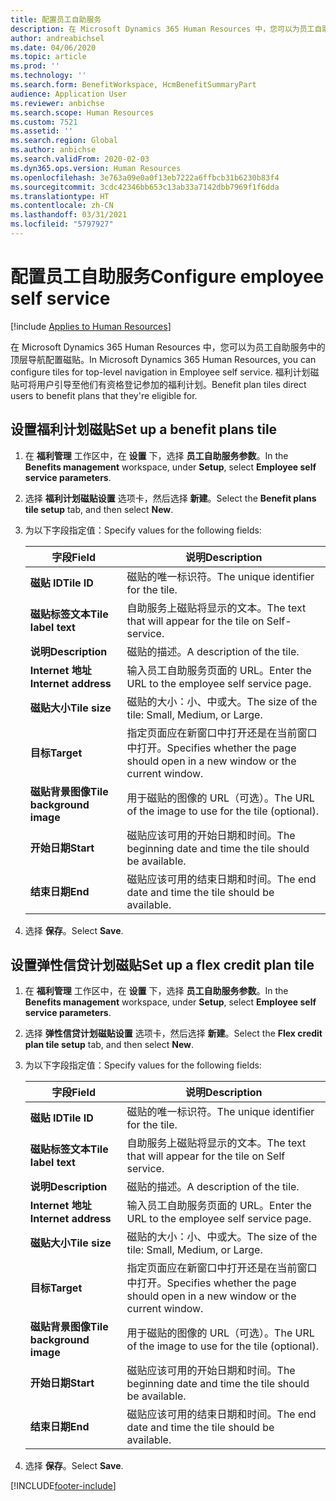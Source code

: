 ```yaml
---
title: 配置员工自助服务
description: 在 Microsoft Dynamics 365 Human Resources 中，您可以为员工自助服务中的顶层导航配置磁贴。
author: andreabichsel
ms.date: 04/06/2020
ms.topic: article
ms.prod: ''
ms.technology: ''
ms.search.form: BenefitWorkspace, HcmBenefitSummaryPart
audience: Application User
ms.reviewer: anbichse
ms.search.scope: Human Resources
ms.custom: 7521
ms.assetid: ''
ms.search.region: Global
ms.author: anbichse
ms.search.validFrom: 2020-02-03
ms.dyn365.ops.version: Human Resources
ms.openlocfilehash: 3e763a09e0a0f13eb7222a6ffbcb31b6230b83f4
ms.sourcegitcommit: 3cdc42346bb653c13ab33a7142dbb7969f1f6dda
ms.translationtype: HT
ms.contentlocale: zh-CN
ms.lasthandoff: 03/31/2021
ms.locfileid: "5797927"
---
```

# <a name="configure-employee-self-service"></a><span data-ttu-id="5e577-103">配置员工自助服务</span><span class="sxs-lookup"><span data-stu-id="5e577-103">Configure employee self service</span></span>

[!include [Applies to Human Resources](../includes/applies-to-hr.md)]

<span data-ttu-id="5e577-104">在 Microsoft Dynamics 365 Human Resources 中，您可以为员工自助服务中的顶层导航配置磁贴。</span><span class="sxs-lookup"><span data-stu-id="5e577-104">In Microsoft Dynamics 365 Human Resources, you can configure tiles for top-level navigation in Employee self service.</span></span> <span data-ttu-id="5e577-105">福利计划磁贴可将用户引导至他们有资格登记参加的福利计划。</span><span class="sxs-lookup"><span data-stu-id="5e577-105">Benefit plan tiles direct users to benefit plans that they're eligible for.</span></span>

## <a name="set-up-a-benefit-plans-tile"></a><span data-ttu-id="5e577-106">设置福利计划磁贴</span><span class="sxs-lookup"><span data-stu-id="5e577-106">Set up a benefit plans tile</span></span>

1. <span data-ttu-id="5e577-107">在 **福利管理** 工作区中，在 **设置** 下，选择 **员工自助服务参数**。</span><span class="sxs-lookup"><span data-stu-id="5e577-107">In the **Benefits management** workspace, under **Setup**, select **Employee self service parameters**.</span></span>

2. <span data-ttu-id="5e577-108">选择 **福利计划磁贴设置** 选项卡，然后选择 **新建**。</span><span class="sxs-lookup"><span data-stu-id="5e577-108">Select the **Benefit plans tile setup** tab, and then select **New**.</span></span>

3. <span data-ttu-id="5e577-109">为以下字段指定值：</span><span class="sxs-lookup"><span data-stu-id="5e577-109">Specify values for the following fields:</span></span>

   | <span data-ttu-id="5e577-110">字段</span><span class="sxs-lookup"><span data-stu-id="5e577-110">Field</span></span> | <span data-ttu-id="5e577-111">说明</span><span class="sxs-lookup"><span data-stu-id="5e577-111">Description</span></span> |
   | --- | --- |
   | <span data-ttu-id="5e577-112">**磁贴 ID**</span><span class="sxs-lookup"><span data-stu-id="5e577-112">**Tile ID**</span></span> | <span data-ttu-id="5e577-113">磁贴的唯一标识符。</span><span class="sxs-lookup"><span data-stu-id="5e577-113">The unique identifier for the tile.</span></span> |
   | <span data-ttu-id="5e577-114">**磁贴标签文本**</span><span class="sxs-lookup"><span data-stu-id="5e577-114">**Tile label text**</span></span> | <span data-ttu-id="5e577-115">自助服务上磁贴将显示的文本。</span><span class="sxs-lookup"><span data-stu-id="5e577-115">The text that will appear for the tile on Self-service.</span></span> |
   | <span data-ttu-id="5e577-116">**说明**</span><span class="sxs-lookup"><span data-stu-id="5e577-116">**Description**</span></span> | <span data-ttu-id="5e577-117">磁贴的描述。</span><span class="sxs-lookup"><span data-stu-id="5e577-117">A description of the tile.</span></span> |
   | <span data-ttu-id="5e577-118">**Internet 地址**</span><span class="sxs-lookup"><span data-stu-id="5e577-118">**Internet address**</span></span> | <span data-ttu-id="5e577-119">输入员工自助服务页面的 URL。</span><span class="sxs-lookup"><span data-stu-id="5e577-119">Enter the URL to the employee self service page.</span></span> |
   | <span data-ttu-id="5e577-120">**磁贴大小**</span><span class="sxs-lookup"><span data-stu-id="5e577-120">**Tile size**</span></span> | <span data-ttu-id="5e577-121">磁贴的大小：小、中或大。</span><span class="sxs-lookup"><span data-stu-id="5e577-121">The size of the tile: Small, Medium, or Large.</span></span> |
   | <span data-ttu-id="5e577-122">**目标**</span><span class="sxs-lookup"><span data-stu-id="5e577-122">**Target**</span></span> | <span data-ttu-id="5e577-123">指定页面应在新窗口中打开还是在当前窗口中打开。</span><span class="sxs-lookup"><span data-stu-id="5e577-123">Specifies whether the page should open in a new window or the current window.</span></span> |
   | <span data-ttu-id="5e577-124">**磁贴背景图像**</span><span class="sxs-lookup"><span data-stu-id="5e577-124">**Tile background image**</span></span> | <span data-ttu-id="5e577-125">用于磁贴的图像的 URL（可选）。</span><span class="sxs-lookup"><span data-stu-id="5e577-125">The URL of the image to use for the tile (optional).</span></span> |
   | <span data-ttu-id="5e577-126">**开始日期**</span><span class="sxs-lookup"><span data-stu-id="5e577-126">**Start**</span></span> | <span data-ttu-id="5e577-127">磁贴应该可用的开始日期和时间。</span><span class="sxs-lookup"><span data-stu-id="5e577-127">The beginning date and time the tile should be available.</span></span> |
   | <span data-ttu-id="5e577-128">**结束日期**</span><span class="sxs-lookup"><span data-stu-id="5e577-128">**End**</span></span> | <span data-ttu-id="5e577-129">磁贴应该可用的结束日期和时间。</span><span class="sxs-lookup"><span data-stu-id="5e577-129">The end date and time the tile should be available.</span></span> |

4. <span data-ttu-id="5e577-130">选择 **保存**。</span><span class="sxs-lookup"><span data-stu-id="5e577-130">Select **Save**.</span></span>

## <a name="set-up-a-flex-credit-plan-tile"></a><span data-ttu-id="5e577-131">设置弹性信贷计划磁贴</span><span class="sxs-lookup"><span data-stu-id="5e577-131">Set up a flex credit plan tile</span></span>

1. <span data-ttu-id="5e577-132">在 **福利管理** 工作区中，在 **设置** 下，选择 **员工自助服务参数**。</span><span class="sxs-lookup"><span data-stu-id="5e577-132">In the **Benefits management** workspace, under **Setup**, select **Employee self service parameters**.</span></span>

2. <span data-ttu-id="5e577-133">选择 **弹性信贷计划磁贴设置** 选项卡，然后选择 **新建**。</span><span class="sxs-lookup"><span data-stu-id="5e577-133">Select the **Flex credit plan tile setup** tab, and then select **New**.</span></span>

3. <span data-ttu-id="5e577-134">为以下字段指定值：</span><span class="sxs-lookup"><span data-stu-id="5e577-134">Specify values for the following fields:</span></span>

   | <span data-ttu-id="5e577-135">字段</span><span class="sxs-lookup"><span data-stu-id="5e577-135">Field</span></span> | <span data-ttu-id="5e577-136">说明</span><span class="sxs-lookup"><span data-stu-id="5e577-136">Description</span></span> |
   | --- | --- |
   | <span data-ttu-id="5e577-137">**磁贴 ID**</span><span class="sxs-lookup"><span data-stu-id="5e577-137">**Tile ID**</span></span> | <span data-ttu-id="5e577-138">磁贴的唯一标识符。</span><span class="sxs-lookup"><span data-stu-id="5e577-138">The unique identifier for the tile.</span></span> |
   | <span data-ttu-id="5e577-139">**磁贴标签文本**</span><span class="sxs-lookup"><span data-stu-id="5e577-139">**Tile label text**</span></span> | <span data-ttu-id="5e577-140">自助服务上磁贴将显示的文本。</span><span class="sxs-lookup"><span data-stu-id="5e577-140">The text that will appear for the tile on Self service.</span></span> |
   | <span data-ttu-id="5e577-141">**说明**</span><span class="sxs-lookup"><span data-stu-id="5e577-141">**Description**</span></span> | <span data-ttu-id="5e577-142">磁贴的描述。</span><span class="sxs-lookup"><span data-stu-id="5e577-142">A description of the tile.</span></span> |
   | <span data-ttu-id="5e577-143">**Internet 地址**</span><span class="sxs-lookup"><span data-stu-id="5e577-143">**Internet address**</span></span> | <span data-ttu-id="5e577-144">输入员工自助服务页面的 URL。</span><span class="sxs-lookup"><span data-stu-id="5e577-144">Enter the URL to the employee self service page.</span></span> |
   | <span data-ttu-id="5e577-145">**磁贴大小**</span><span class="sxs-lookup"><span data-stu-id="5e577-145">**Tile size**</span></span> | <span data-ttu-id="5e577-146">磁贴的大小：小、中或大。</span><span class="sxs-lookup"><span data-stu-id="5e577-146">The size of the tile: Small, Medium, or Large.</span></span> |
   | <span data-ttu-id="5e577-147">**目标**</span><span class="sxs-lookup"><span data-stu-id="5e577-147">**Target**</span></span> | <span data-ttu-id="5e577-148">指定页面应在新窗口中打开还是在当前窗口中打开。</span><span class="sxs-lookup"><span data-stu-id="5e577-148">Specifies whether the page should open in a new window or the current window.</span></span> |
   | <span data-ttu-id="5e577-149">**磁贴背景图像**</span><span class="sxs-lookup"><span data-stu-id="5e577-149">**Tile background image**</span></span> | <span data-ttu-id="5e577-150">用于磁贴的图像的 URL（可选）。</span><span class="sxs-lookup"><span data-stu-id="5e577-150">The URL of the image to use for the tile (optional).</span></span> |
   | <span data-ttu-id="5e577-151">**开始日期**</span><span class="sxs-lookup"><span data-stu-id="5e577-151">**Start**</span></span> | <span data-ttu-id="5e577-152">磁贴应该可用的开始日期和时间。</span><span class="sxs-lookup"><span data-stu-id="5e577-152">The beginning date and time the tile should be available.</span></span> |
   | <span data-ttu-id="5e577-153">**结束日期**</span><span class="sxs-lookup"><span data-stu-id="5e577-153">**End**</span></span> | <span data-ttu-id="5e577-154">磁贴应该可用的结束日期和时间。</span><span class="sxs-lookup"><span data-stu-id="5e577-154">The end date and time the tile should be available.</span></span> |

4. <span data-ttu-id="5e577-155">选择 **保存**。</span><span class="sxs-lookup"><span data-stu-id="5e577-155">Select **Save**.</span></span>


[!INCLUDE[footer-include](../includes/footer-banner.md)]